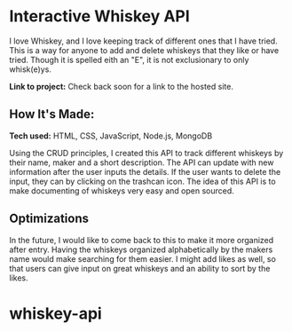 # Interactive Whiskey API
I love Whiskey, and I love keeping track of different ones that I have tried. This is a way for anyone to add and delete whiskeys that they like or have tried. Though it is spelled eith an "E", it is not exclusionary to only whisk(e)ys. 

**Link to project:** Check back soon for a link to the hosted site.


## How It's Made:

**Tech used:** HTML, CSS, JavaScript, Node.js, MongoDB

Using the CRUD principles, I created this API to track different whiskeys by their name, maker and a short description. The API can update with new information after the user inputs the details. If the user wants to delete the input, they can by clicking on the trashcan icon. The idea of this API is to make documenting of whiskeys very easy and open sourced.

## Optimizations
In the future, I would like to come back to this to make it more organized after entry. Having the whiskeys organized alphabetically by the makers name would make searching for them easier. I might add likes as well, so that users can give input on great whiskeys and an ability to sort by the likes.





# whiskey-api

